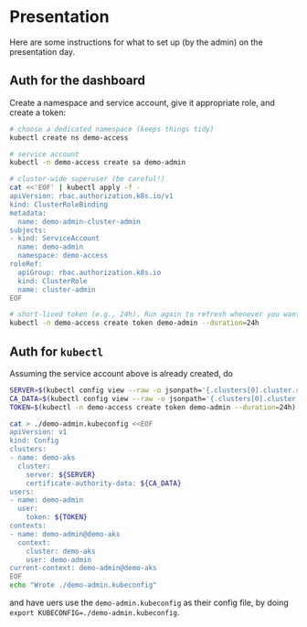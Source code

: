 # Presentation

Here are some instructions for what to set up (by the admin) on the presentation day.

## Auth for the dashboard

Create a namespace and service account, give it appropriate role, and create a token:

```sh
# choose a dedicated namespace (keeps things tidy)
kubectl create ns demo-access

# service account
kubectl -n demo-access create sa demo-admin

# cluster-wide superuser (be careful!)
cat <<'EOF' | kubectl apply -f -
apiVersion: rbac.authorization.k8s.io/v1
kind: ClusterRoleBinding
metadata:
  name: demo-admin-cluster-admin
subjects:
- kind: ServiceAccount
  name: demo-admin
  namespace: demo-access
roleRef:
  apiGroup: rbac.authorization.k8s.io
  kind: ClusterRole
  name: cluster-admin
EOF

# short-lived token (e.g., 24h). Run again to refresh whenever you want.
kubectl -n demo-access create token demo-admin --duration=24h

```

## Auth for `kubectl`

Assuming the service account above is already created, do

```sh
SERVER=$(kubectl config view --raw -o jsonpath='{.clusters[0].cluster.server}')
CA_DATA=$(kubectl config view --raw -o jsonpath='{.clusters[0].cluster.certificate-authority-data}')
TOKEN=$(kubectl -n demo-access create token demo-admin --duration=24h)

cat > ./demo-admin.kubeconfig <<EOF
apiVersion: v1
kind: Config
clusters:
- name: demo-aks
  cluster:
    server: ${SERVER}
    certificate-authority-data: ${CA_DATA}
users:
- name: demo-admin
  user:
    token: ${TOKEN}
contexts:
- name: demo-admin@demo-aks
  context:
    cluster: demo-aks
    user: demo-admin
current-context: demo-admin@demo-aks
EOF
echo "Wrote ./demo-admin.kubeconfig"
```
and have uers use the `demo-admin.kubeconfig` as their config file, by doing `export KUBECONFIG=./demo-admin.kubeconfig`.
